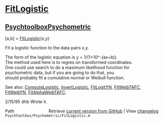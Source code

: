 # [FitLogistic](FitLogistic)
## [Psychtoolbox](Psychtoolbox)[Psychometric](Psychometric)

[a,b] = [FitLogistic](FitLogistic)(x,y)  
  
Fit a logistic function to the data pairs x,y.  
  
The form of the logistic equation is y = 1/(1+10^-(ax+b)).  
The method used here is to regres on transformed coordinates.  
One could use search to do a maximum likelihood function for  
psychometric data, but if you are going to do that, you  
should probably fit a cumulative normal or Weibull function.  
  
See also: [ComputeLogistic](ComputeLogistic), [InvertLogistic](InvertLogistic), [FitLogitYN](FitLogitYN), [FitWeibTAFC](FitWeibTAFC),   
  [FitWeibYN](FitWeibYN), [FitAlphaWeibTAFC](FitAlphaWeibTAFC).  
  
2/15/95     dhb     Wrote it.  




<div class="code_header" style="text-align:right;">
  <span style="float:left;">Path&nbsp;&nbsp;</span> <span class="counter">Retrieve <a href=
  "https://raw.github.com/Psychtoolbox-3/Psychtoolbox-3/beta/Psychtoolbox/Psychometric/FitLogistic.m">current version from GitHub</a> | View <a href=
  "https://github.com/Psychtoolbox-3/Psychtoolbox-3/commits/beta/Psychtoolbox/Psychometric/FitLogistic.m">changelog</a></span>
</div>
<div class="code">
  <code>Psychtoolbox/Psychometric/FitLogistic.m</code>
</div>

